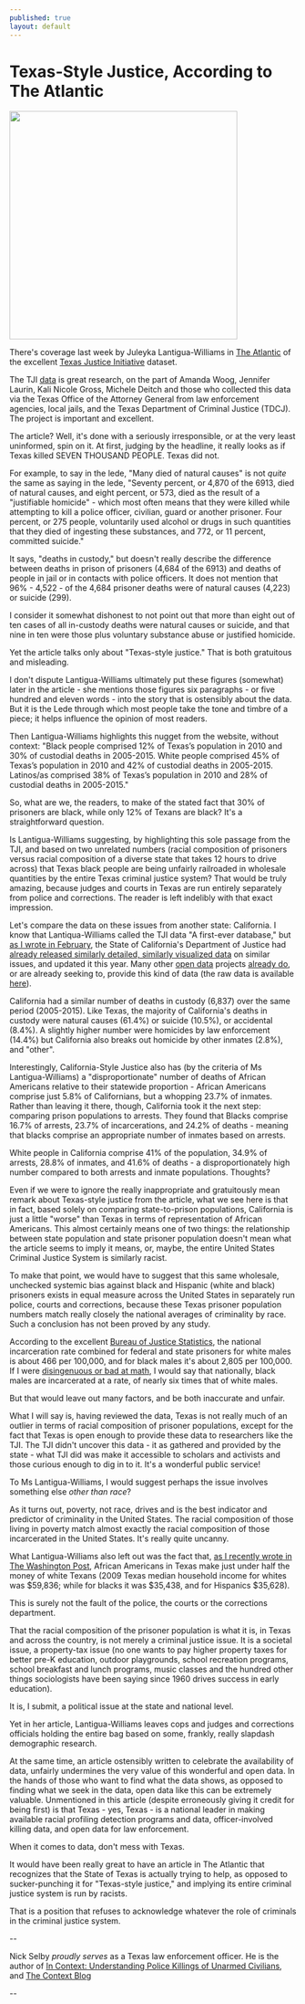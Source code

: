 ```yaml
---
published: true
layout: default
---
```

<h1>Texas-Style Justice, According to The Atlantic</h1>
<p><img class="right" width="400px" src="https://nselby.github.io/assets/img/black_share.jpg" /></p>

<p>There's coverage last week by Juleyka Lantigua-Williams in <a href="http://www.theatlantic.com/politics/archive/2016/07/7000-deaths-in-custody-texas/493325/" target="_blank">The Atlantic</a> of the excellent <a href="http://texasjusticeinitiative.org/" target="_blank">Texas Justice Initiative</a> dataset.</p>

<p>The TJI <a href="http://texasjusticeinitiative.org/wp-content/themes/tji/api/v1/download.php?page=&" target="_blank">data</a> is great research, on the part of Amanda Woog, Jennifer Laurin, Kali Nicole Gross, Michele Deitch and those who collected this data via the Texas Office of the Attorney General from law enforcement agencies, local jails, and the Texas Department of Criminal Justice (TDCJ). The project is important and excellent.</p>

<p>The article? Well, it's done with a seriously irresponsible, or at the very least uninformed, spin on it. At first, judging by the headline, it really looks as if Texas killed SEVEN THOUSAND PEOPLE. Texas did not.</p>

<p>For example, to say in the lede, "Many died of natural causes" is not <em>quite</em> the same as saying in the lede, "Seventy percent, or 4,870 of the 6913, died of natural causes, and eight percent, or 573, died as the result of a "justifiable homicide" - which most often means that they were killed while attempting to kill a police officer, civilian, guard or another prisoner. Four percent, or 275 people, voluntarily used alcohol or drugs in such quantities that they died of ingesting these substances, and 772, or 11 percent, committed suicide."</p>

<p>It says, "deaths in custody," but doesn't really describe the difference between deaths in prison of prisoners (4,684 of the 6913) and deaths of people in jail or in contacts with police officers. It does not mention that 96% - 4,522 - of the 4,684 prisoner deaths were of natural causes (4,223) or suicide (299).</p>

<p>I consider it somewhat dishonest to not point out that more than eight out of ten cases of all in-custody deaths were natural causes or suicide, and that nine in ten were those plus voluntary substance abuse or justified homicide.</p>

<p>Yet the article talks only about "Texas-style justice." That is both gratuitous and misleading.</p>

<p>I don't dispute Lantigua-Williams ultimately put these figures (somewhat) later in the article - she mentions those figures six paragraphs - or five hundred and eleven words - into the story that is ostensibly about the data. But it is the Lede through which most people take the tone and timbre of a piece; it helps influence the opinion of most readers. </p>

<p>Then Lantigua-Williams highlights this nugget from the website, without context: "Black people comprised 12% of Texas’s population in 2010 and 30% of custodial deaths in 2005-2015. White people comprised 45% of Texas’s population in 2010 and 42% of custodial deaths in 2005-2015. Latinos/as comprised 38% of Texas’s population in 2010 and 28% of custodial deaths in 2005-2015."</p>

<p>So, what are we, the readers, to make of the stated fact that 30% of prisoners are black, while only 12% of Texans are black? It's a straightforward question. </p>

<p>Is Lantigua-Williams suggesting, by highlighting this sole passage from the TJI, and based on two unrelated numbers (racial composition of prisoners versus racial composition of a diverse state that takes 12 hours to drive across) that Texas black people are being unfairly railroaded in wholesale quantities by the entire Texas criminal justice system? That would be truly amazing, because judges and courts in Texas are run entirely separately from police and corrections. The reader is left indelibly with that exact impression.</p>

<p>Let's compare the data on these issues from another state: California. I know that Lantiqua-Williams called the TJI data "A first-ever database," but <a href="https://medium.com/@nselby/kudos-to-the-california-department-of-justice-62dd9d886e6e#.sku09iq9e" target="_blank">as I wrote in February</a>, the State of California's Department of Justice had <a href="http://openjustice.doj.ca.gov/death-in-custody/overview" target="_blank">already released similarly detailed, similarly visualized data</a> on similar issues, and updated it this year. Many other <a href="http://www.dc.state.fl.us/pub/mortality/" target="_blank">open data</a> projects <a href="https://louiestat.louisvilleky.gov/node/3/date/2016-05-24" target="_blank">already do</a>, or are already seeking to, provide this kind of data (the raw data is available <a href="http://openjustice.doj.ca.gov/downloads/ca_doj_deaths_in_custody_raw_2000-2015_05-14-2016.csv" target="_blank">here</a>).</p>

<p>California had a similar number of deaths in custody (6,837) over the same period (2005-2015). Like Texas, the majority of California's deaths in custody were natural causes (61.4%) or suicide (10.5%), or accidental (8.4%). A slightly higher number were homicides by law enforcement (14.4%) but California also breaks out homicide by other inmates (2.8%), and "other". </p>

<p>Interestingly, California-Style Justice also has (by the criteria of Ms Lantigua-Williams) a "disproportionate" number of deaths of African Americans relative to their statewide proportion - African Americans comprise just 5.8% of Californians, but a whopping 23.7% of inmates. Rather than leaving it there, though, California took it the next step: comparing prison populations to arrests. They found that Blacks comprise 16.7% of arrests, 23.7% of incarcerations, and 24.2% of deaths - meaning that blacks comprise an appropriate number of inmates based on arrests. </p>

<p>White people in California comprise 41% of the population, 34.9% of arrests, 28.8% of inmates, and 41.6% of deaths - a disproportionately high number compared to both arrests and inmate populations. Thoughts?</p>

<p>Even if we were to ignore the really inappropriate and gratuitously mean remark about Texas-style justice from the article, what we see here is that in fact, based solely on comparing state-to-prison populations, California is just a little "worse" than Texas in terms of representation of African Americans. This almost certainly means one of two things: the relationship between state population and state prisoner population doesn't mean what the article seems to imply it means, or, maybe, the entire United States Criminal Justice System is similarly racist. </p>

<p>To make that point, we would have to suggest that this same wholesale, unchecked systemic bias against black and Hispanic (white and black) prisoners exists in equal measure across the United States in separately run police, courts and corrections, because these Texas prisoner population numbers match really closely the national averages of criminality by race. Such a conclusion has not been proved by any study. </p>

<p>According to the excellent <a href="http://www.bjs.gov/content/pub/pdf/p13.pdf" target="_blank">Bureau of Justice Statistics</a>, the national incarceration rate combined for federal and state prisoners for white males is about 466 per 100,000, and for black males it's about 2,805 per 100,000. If I were <a href="https://www.washingtonpost.com/news/post-nation/wp/2016/07/11/arent-more-white-people-than-black-people-killed-by-police-yes-but-no/" target="_blank">disingenuous or bad at math</a>, I would say that nationally, black males are incarcerated at a rate, of nearly six times that of white males.</p>

<p>But that would leave out many factors, and be both inaccurate and unfair.</p>

<p>What I will say is, having reviewed the data, Texas is not really much of an outlier in terms of racial composition of prisoner populations, except for the fact that Texas is open enough to provide these data to researchers like the TJI. The TJI didn't uncover this data - it as gathered and provided by the state - what TJI did was make it accessible to scholars and activists and those curious enough to dig in to it. It's a wonderful public service!</p>

<p>To Ms Lantigua-Williams, I would suggest perhaps the issue involves something else <em>other than race</em>?</p>

<p>As it turns out, poverty, not race, drives and is the best indicator and predictor of criminality in the United States. The racial composition of those living in poverty match almost exactly the racial composition of those incarcerated in the United States. It's really quite uncanny. </p>

<p>What Lantigua-Williams also left out was the fact that, <a href="https://www.washingtonpost.com/posteverything/wp/2016/03/03/how-tracking-police-data-by-race-can-make-unfair-laws-look-like-the-cops-fault/" target="_blank">as I recently wrote in The Washington Post</a>, African Americans in Texas make just under half the money of white Texans (2009 Texas median household income for whites was $59,836; while for blacks it was $35,438, and for Hispanics $35,628). </p>

<p>This is surely not the fault of the police, the courts or the corrections department.</p>

<p>That the racial composition of the prisoner population is what it is, in Texas and across the country, is not merely a criminal justice issue. It is a societal issue, a property-tax issue (no one wants to pay higher property taxes for better pre-K education, outdoor playgrounds, school recreation programs, school breakfast and lunch programs, music classes and the hundred other things sociologists have been saying since 1960 drives success in early education). </p>

<p>It is, I submit, a political issue at the state and national level. </p>

<p>Yet in her article, Lantigua-Williams leaves cops and judges and corrections officials holding the entire bag based on some, frankly, really slapdash demographic research.</p>

<p>At the same time, an article ostensibly written to celebrate the availability of data, unfairly undermines the very value of this wonderful and open data. In the hands of those who want to find what the data shows, as opposed to finding what we seek in the data, open data like this can be extremely valuable. Unmentioned in this article (despite erroneously giving it credit for being first) is that Texas - yes, Texas - is a national leader in making available racial profiling detection programs and data, officer-involved killing data, and open data for law enforcement. </p>

<p>When it comes to data, don't mess with Texas. </p>

<p>It would have been really great to have an article in The Atlantic that recognizes that the State of Texas is actually trying to help, as opposed to sucker-punching it for "Texas-style justice," and implying its entire criminal justice system is run by racists. </p>

<p>That is a position that refuses to acknowledge whatever the role of criminals in the criminal justice system.</p>

<p>--<br /> </p>

<p>Nick Selby <em>proudly serves</em> as a Texas law enforcement officer. He is the author of <a href="http://amzn.to/1q0pkXx" target="_blank">In Context: Understanding Police Killings of Unarmed Civilians</a>, and <a href="https://nselby.github.io" target="_blank">The Context Blog</a></p>

<p>--<br /> </p>


